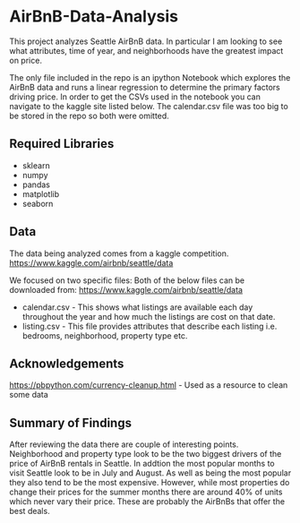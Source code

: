 # AirBnB-Data-Analysis
This project analyzes Seattle AirBnB data.  In particular I am looking to see what attributes, time of year, and neighborhoods have the greatest impact on price.

The only file included in the repo is an ipython Notebook which explores the AirBnB data and runs a linear regression to determine the primary factors driving price.  In order to get the CSVs used in the notebook you can navigate to the kaggle site listed below.  The calendar.csv file was too big to be stored in the repo so both were omitted.

## Required Libraries
* sklearn
* numpy
* pandas
* matplotlib
* seaborn

## Data
The data being analyzed comes from a kaggle competition.  
https://www.kaggle.com/airbnb/seattle/data

We focused on two specific files:
Both of the below files can be downloaded from: https://www.kaggle.com/airbnb/seattle/data

* calendar.csv - This shows what listings are available each day throughout the year and how much the listings are cost on that date.
* listing.csv   - This file provides attributes that describe each listing i.e. bedrooms, neighborhood, property type etc.

## Acknowledgements
https://pbpython.com/currency-cleanup.html - Used as a resource to clean some data

## Summary of Findings
After reviewing the data there are couple of interesting points.  Neighborhood and property type look to be the two biggest drivers
of the price of AirBnB rentals in Seattle.  In addtion the most popular months to visit Seattle look to be in July and August.
As well as being the most popular they also tend to be the most expensive.  However, while most properties do change their prices for
the summer months there are around 40% of units which never vary their price.  These are probably the AirBnBs that offer the best
deals.

